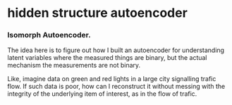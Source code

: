 # hidden structure autoencoder
### Isomorph Autoencoder. 

The idea here is to figure out how I built an autoencoder for understanding latent variables where the measured things are binary, but the actual mechanism the measurements are not binary.

Like, imagine data on green and red lights in a large city signalling trafic flow. If such data is poor, how can I reconstruct it without messing with the integrity of the underlying item of interest, as in the flow of trafic.
